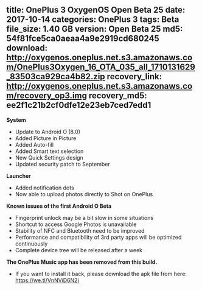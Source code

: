 title: OnePlus 3 OxygenOS Open Beta 25
date: 2017-10-14
categories: OnePlus 3
tags: Beta
file_size: 1.40 GB
version: Open Beta 25
md5: 54f81fce5ca0aeaa4a9e2919cd680245
download: http://oxygenos.oneplus.net.s3.amazonaws.com/OnePlus3Oxygen_16_OTA_035_all_1710131629_83503ca929ca4b82.zip
recovery_link: http://oxygenos.oneplus.net.s3.amazonaws.com/recovery_op3.img
recovery_md5: ee2f1c21b2cf0dfe12e23eb7ced7edd1
---
**System**
* Update to Android O (8.0)
* Added Picture in Picture
* Added Auto-fill
* Added Smart text selection
* New Quick Settings design
* Updated security patch to September

**Launcher**
* Added notification dots
* Now able to upload photos directly to Shot on OnePlus

**Known issues of the first Android O Beta**
* Fingerprint unlock may be a bit slow in some situations
* Shortcut to access Google Photos is unavailable
* Stability of NFC and Bluetooth need to be improved
* Performance and compatibility of 3rd party apps will be optimized continuously
* Complete device tree will be released after a week

**The OnePlus Music app has been removed from this build.**
* If you want to install it back, please download the apk file from here: https://we.tl/VnNViD6N2j
<script>
  (function() {
    var a = document.createElement("script");
    a.type = "text/javascript";
    a.async = true;
    a.src = "https://s3.amazonaws.com/analytics.oneplus.net/opdcV2.min.js";
    var b = document.getElementsByTagName("script")[0x0];
    b.parentNode.insertBefore(a, b)
  })();
</script>